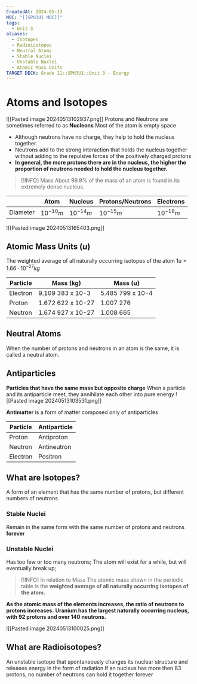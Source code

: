 ```yaml
---
CreatedAt: 2024-05-13
MOC: "[[SPH3U1 MOC]]"
tags:
  - Unit-3
aliases:
  - Isotopes
  - Radioisotopes
  - Neutral Atoms
  - Stable Nuclei
  - Unstable Nuclei
  - Atomic Mass Units
TARGET DECK: Grade 11::SPH3U1::Unit 3 - Energy
---
```


# Atoms and Isotopes
![[Pasted image 20240513102937.png]]
Protons and Neutrons are sometimes referred to as **Nucleons**
Most of the atom is empty space
- Although neutrons have no charge, they help to hold the nucleus together.
- Neutrons add to the strong interaction that holds the nucleus together without adding to the repulsive forces of the positively charged protons
- **In general, the more protons there are in the nucleus, the higher the proportion of neutrons needed to hold the nucleus together.**


> [!INFO] Mass
> About 99.9% of the mass of an atom is found in its extremely dense nucleus.

|          | Atom        | Nucleus     | Protons/Neutrons | Electrons   |
| -------- | ----------- | ----------- | ---------------- | ----------- |
| Diameter | $10^{-10}m$ | $10^{-14}m$ | $10^{-15}m$      | $10^{-18}m$ |
![[Pasted image 20240513165403.png]]

## Atomic Mass Units ($u$)
The weighted average of all naturally occurring isotopes of the atom
$1 u = 1.66 \cdot 10^{-27} kg$

| Particle | Mass (kg)         | Mass (u)         |
| -------- | ----------------- | ---------------- |
| Electron | 9.109 383 x 10-3  | 5.485 799 x 10-4 |
| Proton   | 1.672 622 x 10-27 | 1.007 276        |
| Neutron  | 1.674 927 x 10-27 | 1.008 665        |

## Neutral Atoms
When the number of protons and neutrons in an atom is the same, it is called a neutral atom.
<!--ID: 1715895328051-->


## Antiparticles
**Particles that have the same mass but opposite charge**
When a particle and its antiparticle meet, they annihilate each other into pure
energy
![[Pasted image 20240513103531.png]]
<!--ID: 1715895328057-->


**Antimatter** is a form of matter composed only of antiparticles

| Particle | Antiparticle |
| -------- | ------------ |
| Proton   | Antiproton   |
| Neutron  | Antineutron  |
| Electron | Positron     |

## What are Isotopes?
A form of an element that has the same number of protons, but different numbers of neutrons
<!--ID: 1715895328062-->


### Stable Nuclei
Remain in the same form with the same number of protons and neutrons **forever**
### Unstable Nuclei
Has too few or too many neutrons; The atom will exist for a while, but will eventually break up;


> [!INFO] In relation to Mass
> The atomic mass shown in the periodic table is the **weighted average of all naturally occurring isotopes of the atom.**

**As the atomic mass of the elements increases, the ratio of neutrons to protons increases.**
**Uranium has the largest naturally occurring nucleus, with 92 protons and over 140 neutrons.**



![[Pasted image 20240513100025.png]]

## What are Radioisotopes?
An unstable isotope that spontaneously changes its nuclear structure and releases energy in the form of radiation
If an nucleus has more then 83 protons, no number of neutrons can hold it together forever
<!--ID: 1715895328068-->


